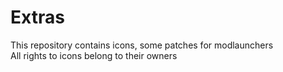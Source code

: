 # Extras  
This repository contains icons, some patches for modlaunchers  
All rights to icons belong to their owners  

